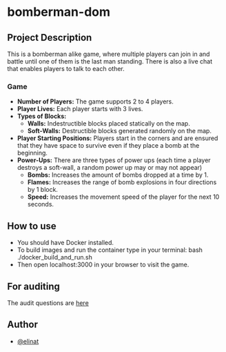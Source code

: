 # bomberman-dom

## Project Description
This is a bomberman alike game, where multiple players can join in and battle until one of them is the last man standing. There is also a live chat that enables players to talk to each other.

### Game 
- **Number of Players:** The game supports 2 to 4 players.
- **Player Lives:** Each player starts with 3 lives.
- **Types of Blocks:**
  - **Walls:** Indestructible blocks placed statically on the map.
  - **Soft-Walls:** Destructible blocks generated randomly on the map.
- **Player Starting Positions:** Players start in the corners and are ensured that they have space to survive even if they place a bomb at the beginning.
- **Power-Ups:** There are three types of power ups (each time a player destroys a soft-wall, a random power up may or may not appear)
  - **Bombs:** Increases the amount of bombs dropped at a time by 1.
  - **Flames:** Increases the range of bomb explosions in four directions by 1 block.
  - **Speed:** Increases the movement speed of the player for the next 10 seconds.

## How to use
- You should have Docker installed. 
- To build images and run the container type in your terminal: bash ./docker_build_and_run.sh
- Then open localhost:3000 in your browser to visit the game.

## For auditing
The audit questions are [here](https://github.com/01-edu/public/tree/master/subjects/bomberman-dom/audit)

## Author
- [@elinat](https://01.kood.tech/git/elinat)

